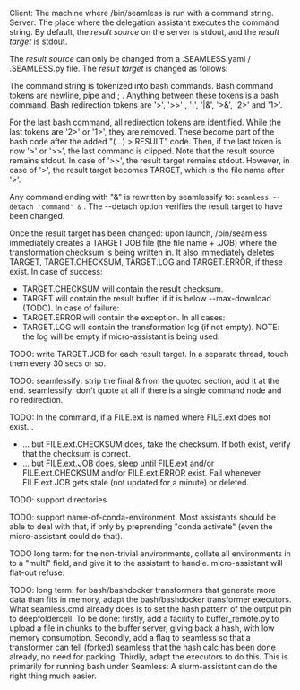Client: The machine where /bin/seamless is run with a command string.
Server: The place where the delegation assistant executes the command string.
By default, the *result source* on the server is stdout, and the *result target* is stdout.

The *result source* can only be changed from a .SEAMLESS.yaml / .SEAMLESS.py file.
The *result target* is changed as follows:

The command string is tokenized into bash commands.
Bash command tokens are newline, pipe and ; . Anything between these tokens is a bash command.
Bash redirection tokens are '>', '>>' , '|', '|&', '>&', '2>' and '1>'.

For the last bash command, all redirection tokens are identified.
While the last tokens are '2>' or '1>', they are removed. These become part of the bash code after the added "(...) > RESULT" code.
Then, if the last token is now '>' or '>>', the last command is clipped. Note that the result source remains stdout. In case of '>>', the result target remains stdout.
However, in case of '>', the result target becomes TARGET, which is the file name after '>'. 

Any command ending with "&" is rewritten by seamlessify to: `seamless --detach 'command' &` . The --detach option verifies the result target to have been changed.

Once the result target has been changed: upon launch, /bin/seamless immediately creates a TARGET.JOB file (the file name + .JOB) where the transformation checksum is being written in. It also immediately deletes TARGET, TARGET.CHECKSUM, TARGET.LOG and TARGET.ERROR, if these exist. 
In case of success:
- TARGET.CHECKSUM will contain the result checksum.
- TARGET will contain the result buffer, if it is below --max-download (TODO).
In case of failure:
- TARGET.ERROR will contain the exception. 
In all cases:
- TARGET.LOG will contain the transformation log (if not empty). NOTE: the log will be empty if micro-assistant is being used.

TODO: write TARGET.JOB for each result target. In a separate thread, touch them every 30 secs or so.

TODO: seamlessify: strip the final & from the quoted section, add it at the end.
seamlessify: don't quote at all if there is a single command node and no redirection.

TODO: In the command, if a FILE.ext is named where FILE.ext does not exist... 
- ... but FILE.ext.CHECKSUM does, take the checksum. If both exist, verify that the checksum is correct.
- ... but FILE.ext.JOB does, sleep until FILE.ext and/or FILE.ext.CHECKSUM and/or FILE.ext.ERROR exist. Fail whenever FILE.ext.JOB gets stale (not updated for a minute) or deleted.

TODO: support directories

TODO: support name-of-conda-environment. Most assistants should be able to deal with that, if only by preprending "conda activate" (even the micro-assistant could do that).

TODO long term: for the non-trivial environments, collate all environments in to a "multi" field, and give it to the assistant to handle. micro-assistant will flat-out refuse.

TODO: long term: for bash/bashdocker transformers that generate more data than fits in memory, adapt the bash/bashdocker transformer executors. What seamless.cmd already does is to set the hash pattern of the output pin to deepfoldercell. To be done: firstly, add a facility to buffer_remote.py to upload a file in chunks to the buffer server, giving back a hash, with low memory consumption. Secondly, add a flag to seamless so that a transformer can tell (forked) seamless that the hash calc has been done already, no need for packing. Thirdly, adapt the executors to do this. This is primarily for running bash under Seamless: A slurm-assistant can do the right thing much easier.
